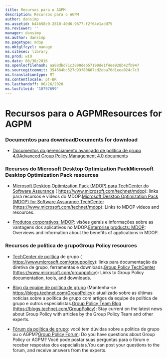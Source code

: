 ```yaml
---
title: Recursos para o AGPM
description: Recursos para o AGPM
author: dansimp
ms.assetid: b44b58c0-2810-40d6-9677-f2f64e1add75
ms.reviewer: ''
manager: dansimp
ms.author: dansimp
ms.pagetype: mdop
ms.mktglfcycl: manage
ms.sitesec: library
ms.prod: w10
ms.date: 08/30/2016
ms.openlocfilehash: aa88dbd71c3890deb57199de1f4ee928b42fb947
ms.sourcegitcommit: 354664bc527d93f80687cd2eba70d1eea024c7c3
ms.translationtype: MT
ms.contentlocale: pt-BR
ms.lasthandoff: 06/26/2020
ms.locfileid: "10797699"
---
```

# <span data-ttu-id="4b77d-103">Recursos para o AGPM</span><span class="sxs-lookup"><span data-stu-id="4b77d-103">Resources for AGPM</span></span>


### <span data-ttu-id="4b77d-104">Documentos para download</span><span class="sxs-lookup"><span data-stu-id="4b77d-104">Documents for download</span></span>

-   [<span data-ttu-id="4b77d-105">Documentos do gerenciamento avançado de política de grupo 4,0</span><span class="sxs-lookup"><span data-stu-id="4b77d-105">Advanced Group Policy Management 4.0 documents</span></span>](https://www.microsoft.com/download/details.aspx?id=13975)

### <span data-ttu-id="4b77d-106">Recursos do Microsoft Desktop Optimization Pack</span><span class="sxs-lookup"><span data-stu-id="4b77d-106">Microsoft Desktop Optimization Pack resources</span></span>

-   <span data-ttu-id="4b77d-107">[Microsoft Desktop Optimization Pack (MDOP) para TechCenter do Software Assurance](https://go.microsoft.com/fwlink/?LinkID=159870) ( https://www.microsoft.com/technet/mdop): links para recursos e vídeos do MDOP.</span><span class="sxs-lookup"><span data-stu-id="4b77d-107">[Microsoft Desktop Optimization Pack (MDOP) for Software Assurance TechCenter](https://go.microsoft.com/fwlink/?LinkID=159870) (https://www.microsoft.com/technet/mdop): Links to MDOP videos and resources.</span></span>

-   <span data-ttu-id="4b77d-108">[Produtos corporativos: MDOP](https://go.microsoft.com/fwlink/?LinkID=160297): visões gerais e informações sobre as vantagens dos aplicativos no MDOP.</span><span class="sxs-lookup"><span data-stu-id="4b77d-108">[Enterprise products: MDOP](https://go.microsoft.com/fwlink/?LinkID=160297): Overviews and information about the benefits of applications in MDOP.</span></span>

### <span data-ttu-id="4b77d-109">Recursos de política de grupo</span><span class="sxs-lookup"><span data-stu-id="4b77d-109">Group Policy resources</span></span>

-   <span data-ttu-id="4b77d-110">[TechCenter de política](https://go.microsoft.com/fwlink/?LinkID=145531) de grupo ( https://www.microsoft.com/grouppolicy): links para documentação da diretiva de grupo, ferramentas e downloads.</span><span class="sxs-lookup"><span data-stu-id="4b77d-110">[Group Policy TechCenter](https://go.microsoft.com/fwlink/?LinkID=145531) (https://www.microsoft.com/grouppolicy): Links to Group Policy documentation, tools, and downloads.</span></span>

-   <span data-ttu-id="4b77d-111">[Blog da equipe de política de grupo](https://go.microsoft.com/fwlink/?LinkID=75192) (Mantenha-se https://blogs.technet.com/GroupPolicy): atualizado sobre as últimas notícias sobre a política de grupo com artigos da equipe de política de grupo e outros especialistas.</span><span class="sxs-lookup"><span data-stu-id="4b77d-111">[Group Policy Team Blog](https://go.microsoft.com/fwlink/?LinkID=75192) (https://blogs.technet.com/GroupPolicy): Stay current on the latest news about Group Policy with articles by the Group Policy Team and other experts.</span></span>

-   <span data-ttu-id="4b77d-112">[Fórum da política de grupo](https://go.microsoft.com/fwlink/?LinkID=145532): você tem dúvidas sobre a política de grupo ou o AGPM?</span><span class="sxs-lookup"><span data-stu-id="4b77d-112">[Group Policy Forum](https://go.microsoft.com/fwlink/?LinkID=145532): Do you have questions about Group Policy or AGPM?</span></span> <span data-ttu-id="4b77d-113">Você pode postar suas perguntas para o fórum e receber respostas dos especialistas.</span><span class="sxs-lookup"><span data-stu-id="4b77d-113">You can post your questions to the forum, and receive answers from the experts.</span></span>

 

 





